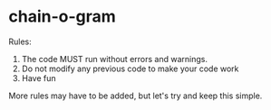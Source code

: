 # chain-o-gram

Rules:

1. The code MUST run without errors and warnings.
2. Do not modify any previous code to make your code work
3. Have fun

More rules may have to be added, but let's try and keep this simple.
